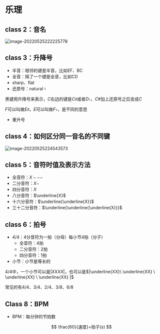 # 乐理

## class 2：音名

![image-20220525222225778](C:\Users\lly\Desktop\notes\乐理.assets\image-20220525222225778.png)

## class 3：升降号

* 半音：相邻的键是半音，比如EF、BC
* 全音：隔了一个键是全音，比如CD
* sharp、flat
* 还原号：natural $\natural$

黑键用升降号来表示，$C$右边的键是$C\sharp$或者$D\flat$，$C\#$加上还原号之后变成$C$

$F$可以叫做$E\sharp$，$E$可以叫做$F\flat$，是不同的意思

* 重升号

## class 4：如何区分同一音名的不同键

![image-20220525224543573](C:\Users\lly\Desktop\notes\乐理.assets\image-20220525224543573.png)

## class 5：音符时值及表示方法

* 全音符：$X---$
* 二分音符：$X-$
* 四分音符：$X$
* 八分音符：$\underline{X}$
* 十六分音符：$\underline{\underline{X}}$
* 三十二分音符：$\underline{\underline{\underline{X}}}$

## class 6：拍号

* 4/4：4分音符为一拍（分母）每小节4拍（分子）
  * 全音符：4拍
  * 二分音符：2拍
  * 四分音符：1拍
* 小节：小节是等长的

4/4中，一个小节可以是$|XXXX|$，也可以是$|\underline{XX}\ \underline{XX} \ \underline{XX} \ \underline{XX} |$

常见的有4/4、3/4、2/4、3/8、6/8

## Class 8：BPM

* BPM：每分钟的节拍数

$$
\frac{60}{速度}=拍子(s)
$$

